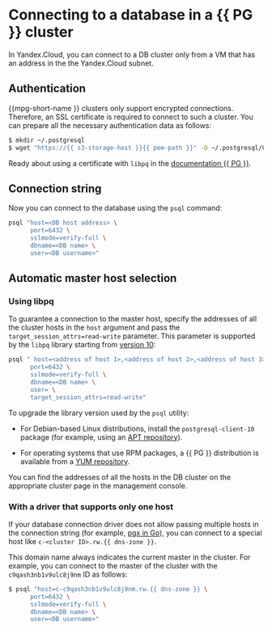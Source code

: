 # Connecting to a database in a {{ PG }} cluster

In Yandex.Cloud, you can connect to a DB cluster only from a VM that has an address in the the Yandex.Cloud subnet.

## Authentication

{{mpg-short-name }} clusters only support encrypted connections. Therefore, an SSL certificate is required to connect to such a cluster. You can prepare all the necessary authentication data as follows:

```bash
$ mkdir ~/.postgresql
$ wget "https://{{ s3-storage-host }}{{ pem-path }}" -O ~/.postgresql/CA.pem
```

Ready about using a certificate with `libpq` in the [documentation {{ PG }}](https://www.postgresql.org/docs/current/static/libpq-connect.html#LIBPQ-PARAMKEYWORDS).

## Connection string

Now you can connect to the database using the `psql` command:

```bash
psql "host=<DB host address> \
      port=6432 \
      sslmode=verify-full \
      dbname=<DB name> \
      user=<DB username>"
```

## Automatic master host selection

### Using libpq

To guarantee a connection to the master host, specify the addresses of all the cluster hosts in the `host` argument and pass the `target_session_attrs=read-write` parameter. This parameter is supported by the `libpq` library starting from [version 10](https://www.postgresql.org/docs/10/static/libpq-connect.html):

```bash
psql " host=<address of host 1>,<address of host 2>,<address of host 3> \
      port=6432 \
      sslmode=verify-full \
      dbname=<DB name> \
      user= \
      target_session_attrs=read-write"
```

To upgrade the library version used by the `psql` utility:

* For Debian-based Linux distributions, install the `postgresql-client-10` package (for example, using an [APT repository](https://www.postgresql.org/download/linux/ubuntu/)).

* For operating systems that use RPM packages, a {{ PG }} distribution is available from a [YUM repository](https://yum.postgresql.org/).

You can find the addresses of all the hosts in the DB cluster on the appropriate cluster page in the management console.

### With a driver that supports only one host

If your database connection driver does not allow passing multiple hosts in the connection string (for example,
[pgx in Go](https://github.com/jackc/pgx)), you can connect to a special host like `c-<cluster ID>.rw.{{ dns-zone }}`.

This domain name always indicates the current master in the cluster. For example, you can connect to the master of the cluster with the `c9qash3nb1v9ulc8j9nm` ID as follows:

```bash
$ psql "host=c-c9qash3nb1v9ulc8j9nm.rw.{{ dns-zone }} \
      port=6432 \
      sslmode=verify-full \
      dbname=<DB name> \
      user=<DB username>"
```

